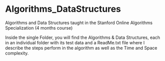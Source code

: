 # Algorithms_DataStructures
Algorithms and Data Structures taught in the Stanford Online Algorithms Specialization (4 months course)

Inside the single Folder, you will find the Algorithms & Data Structures, each in an individual folder with its test data and a ReadMe.txt file where I describe the steps perform in the algorithm as well as the Time and Space complexity.
